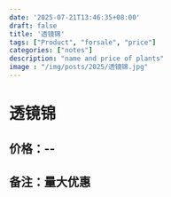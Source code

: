 ```yaml
---
date: '2025-07-21T13:46:35+08:00'
draft: false
title: '透镜锦'
tags: ["Product", "forsale", "price"]
categories: ["notes"]
description: "name and price of plants"
image : "/img/posts/2025/透镜锦.jpg"
---
```


# 透镜锦

## 价格：--

## 备注：量大优惠